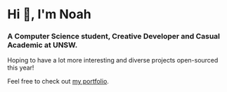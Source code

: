 # Hi 👋, I'm Noah</h1>
### A Computer Science student, Creative Developer and Casual Academic at UNSW.</h3>

Hoping to have a lot more interesting and diverse projects open-sourced this year! 

Feel free to check out [my portfolio](https://nunu.pro).

